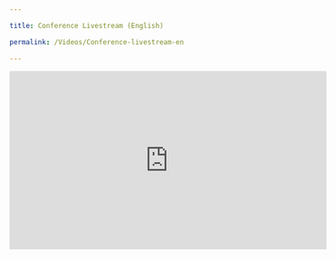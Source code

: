 ```yaml
---

title: Conference Livestream (English)

permalink: /Videos/Conference-livestream-en

---
```

<div class="bp-youtube">
<iframe width="560" height="315" src="https://www.youtube.com/embed/xqmFxgEGKH0" title="YouTube video player" frameborder="0" allow="accelerometer; autoplay; clipboard-write; encrypted-media; gyroscope; picture-in-picture" allowfullscreen></iframe>
</div>
